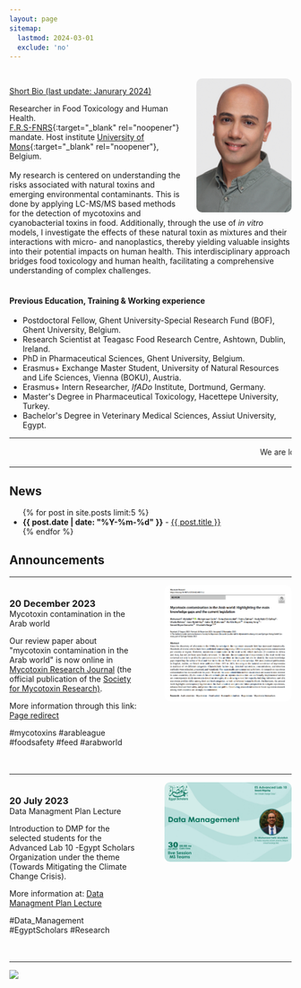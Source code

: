 ```yaml
---
layout: page
sitemap:
  lastmod: 2024-03-01
  exclude: 'no'
---
```

<br />
<!-- Profile picture -->
<img class="ProfilePic" img width="170" align="right" alt="Mohamed Fathi Abdallah" style="float: right; margin-left: 25px; margin-up: 25px; border-radius: 10px; background-color: rgba(255, 255, 255, 0.5);" src="mohamed_fathi_abdallah_2023(2).jpg">

<u>Short Bio (last update: Janurary 2024)</u>

Researcher in Food Toxicology and Human Health. <br />[F.R.S-FNRS](https://www.frs-fnrs.be/en/){:target="_blank" rel="noopener"} mandate. Host institute [University of Mons](https://web.umons.ac.be/en/){:target="_blank" rel="noopener"}, Belgium.
<br /> <br> 
My research is centered on understanding the risks associated with natural toxins and emerging environmental contaminants. This is done by applying LC-MS/MS based methods for the detection of mycotoxins and cyanobacterial toxins in food. Additionally, through the use of _in vitro_ models, I investigate the effects of these natural toxin as mixtures and their interactions with micro- and nanoplastics, thereby yielding valuable insights into their potential impacts on human health. This interdisciplinary approach bridges food toxicology and human health, facilitating a comprehensive understanding of complex challenges.
<br /> <br />

#### Previous Education, Training & Working experience
- Postdoctoral Fellow, Ghent University-Special Research Fund (BOF), Ghent University, Belgium.
- Research Scientist at Teagasc Food Research Centre, Ashtown, Dublin, Ireland.
- PhD in Pharmaceutical Sciences, Ghent University, Belgium.
- Erasmus+ Exchange Master Student, University of Natural Resources and Life Sciences, Vienna (BOKU), Austria.
- Erasmus+ Intern Researcher, _IfADo_ Institute, Dortmund, Germany.
- Master's Degree in Pharmaceutical Toxicology, Hacettepe University, Turkey.
- Bachelor's Degree in Veterinary Medical Sciences, Assiut University, Egypt.

**  **
<html>
<marquee behavior="scroll" direction="left" scrollamount="3">
We are looking for motivated students and researchers to join our group. Please contact me for more details. 我们正在寻找积极进取的学生和研究人员加入您的团队. 请联系我了解更多详情 &emsp; 
</marquee>
<hr />
<style>
    .a2a_kit {
        float: right; /* Float the div to the right */
        margin: 10px; /* Add some margin for spacing */
    }
</style>
<!-- News and Announcement -->
<div>
  <h2>News</h2>
  <ul>
    {% for post in site.posts limit:5 %}
    <li><span style="font-weight: bold;">{{ post.date | date: "%Y-%m-%d" }}</span> - <a href="{{ post.url }}">{{ post.title }}</a></li>
    {% endfor %}
  </ul>
</div>

<!-- Announcement -->
<div>
  <h2>Announcements</h2>
  <hr />
  <div style="display: flex; flex-wrap: wrap;">
    <div style="flex: 1; margin-right: 50px; margin-bottom: 20px;">
      <h3 style="margin-bottom: 0;">20 December 2023</h3>
      <p style="margin-top: 0;">Mycotoxin contamination in the Arab world</p>
      <p>Our review paper about "mycotoxin contamination in the Arab world" is now online in <a href="https://link.springer.com/journal/12550" target="_blank" rel="noopener">Mycotoxin Research Journal</a> (the official publication of the <a href="https://www.mycotoxin.de/" target="_blank" rel="noopener">Society for Mycotoxin Research)</a>.</p>
      <p>More information through this link: <a href="https://www.mfathiabdallah.com/Mycotoxin-contamination_review_Arab/" target="_blank">Page redirect</a></p>
      <p>#mycotoxins #arableague #foodsafety #feed #arabworld</p>
    </div>
    <div style="flex: 1; margin-bottom: 20px;">
      <img src="/images/2023_12_20.PNG" alt="publication" style="width: 100%; max-width: 400px; display: block; margin-left: auto; margin-right: auto; border-radius: 10px;">
    </div>
  </div>
  <hr />
  <div style="display: flex; flex-wrap: wrap;">
    <div style="flex: 1; margin-right: 50px; margin-bottom: 20px;">
      <h3 style="margin-bottom: 0;">20 July 2023</h3>
      <p style="margin-top: 0;">Data Managment Plan Lecture</p>
      <p>Introduction to DMP for the selected students for the Advanced Lab 10 -Egypt Scholars Organization under the theme (Towards Mitigating the Climate Change Crisis).</p>
      <p>More information at: <a href="https://www.mfathiabdallah.com/Data-Managment/" target="_blank">Data Managment Plan Lecture</a></p>
      <p>#Data_Management #EgyptScholars #Research</p>
    </div>
    <div style="flex: 1; margin-bottom: 20px;">
      <img src="/images/2023_07_30.jpeg" alt="Special issue" style="width: 100%; max-width: 400px; display: block; margin-left: auto; margin-right: auto; border-radius: 10px;">
    </div>
  </div>
  <hr />
</div>




<!-- AddToAny BEGIN -->
<div class="a2a_kit a2a_kit_size_32 a2a_default_style">
    <a class="a2a_dd" href="https://www.addtoany.com/share"></a>
    <a class="a2a_button_facebook"></a>
    <a class="a2a_button_linkedin"></a>
    <a class="a2a_button_x"></a>
    <a class="a2a_button_microsoft_teams"></a>
    <a class="a2a_button_whatsapp"></a>
    <a class="a2a_button_pinterest"></a>
    <a class="a2a_button_email"></a>
</div>
<script>
    var a2a_config = a2a_config || {};
    a2a_config.num_services = 12;
</script>
<script async src="https://static.addtoany.com/menu/page.js"></script>
<!-- AddToAny END -->

<a href="https://mapmyvisitors.com/web/1bvu3"  title="Visit tracker"><img src="https://mapmyvisitors.com/map.png?d=kutvpm4t6Qxf4czmSsSz26dA5aYOrP3YLbkGJi-uHv8&cl=ffffff" /></a>
